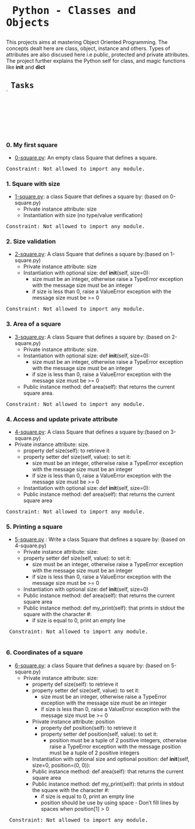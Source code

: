 # <pre> Python - Classes and Objects </pre>
This projects aims at mastering Object Oriented Programming. The concepts dealt here are class, object, instance and others. Types of attributes are also discused here i.e public, protected and private attributes. The project further explains the Python self for class, and magic functions like __init__ and __dict__
## <pre> Tasks   <img src="https://user-images.githubusercontent.com/107026397/209425131-1d190ca6-b53b-49a9-b00a-6d697c9e4473.svg" height=3% width=3%></pre>
### 0. My first square
* [0-square.py](https://github.com/Bezawork-pr/alx-higher_level_programming/blob/master/0x06-python-classes/0-square.py): An empty class Square that defines a square.
<pre>
Constraint: Not allowed to import any module.
</pre>
### 1. Square with size
* [1-square.py](https://github.com/Bezawork-pr/alx-higher_level_programming/blob/master/0x06-python-classes/1-square.py): a class Square that defines a square by: (based on 0-square.py)
  * Private instance attribute: size
  * Instantiation with size (no type/value verification)
<pre>
Constraint: Not allowed to import any module.
</pre>
### 2. Size validation
* [2-square.py](https://github.com/Bezawork-pr/alx-higher_level_programming/blob/master/0x06-python-classes/2-square.py): A class Square that defines a square by:(based on 1-square.py)
  * Private instance attribute: size
  * Instantiation with optional size: def __init__(self, size=0):
    * size must be an integer, otherwise raise a TypeError exception with the message size must be an integer
    * if size is less than 0, raise a ValueError exception with the message size must be >= 0 
<pre>
Constraint: Not allowed to import any module.
</pre>
### 3. Area of a square
* [3-square.py](https://github.com/Bezawork-pr/alx-higher_level_programming/blob/master/0x06-python-classes/3-square.py): A class Square that defines a square by:  (based on 2-square.py)
  * Private instance attribute: size.
  * Instantiation with optional size: def __init__(self, size=0):
    * size must be an integer, otherwise raise a TypeError exception with the message size must be an integer
    * if size is less than 0, raise a ValueError exception with the message size must be >= 0
  * Public instance method: def area(self): that returns the current square area.
<pre>
Constraint: Not allowed to import any module.
</pre>
### 4. Access and update private attribute
* [4-square.py](https://github.com/Bezawork-pr/alx-higher_level_programming/blob/master/0x06-python-classes/4-square.py):  A class Square that defines a square by:(based on 3-square.py)
* Private instance attribute: size.
  * property def size(self): to retrieve it
  * property setter def size(self, value): to set it:
    * size must be an integer, otherwise raise a TypeError exception with the message size must be an integer
    * if size is less than 0, raise a ValueError exception with the message size must be >= 0
  * Instantiation with optional size: def __init__(self, size=0):
  * Public instance method: def area(self): that returns the current square area
<pre>
Constraint: Not allowed to import any module.
</pre>

### 5. Printing a square
* [5-square.py](https://github.com/Bezawork-pr/alx-higher_level_programming/blob/master/0x06-python-classes/5-square.py) : Write a class Square that defines a square by: (based on 4-square.py)
  * Private instance attribute: size:
  * property setter def size(self, value): to set it:
    * size must be an integer, otherwise raise a TypeError exception with the message size must be an integer
    * if size is less than 0, raise a ValueError exception with the message size must be >= 0
  * Instantiation with optional size: def __init__(self, size=0)
  * Public instance method: def area(self): that returns the current square area
  * Public instance method: def my_print(self): that prints in stdout the square with the character #:
    * if size is equal to 0, print an empty line
 <pre>
 Constraint: Not allowed to import any module.
 </pre>
### 6. Coordinates of a square
* [6-square.py](https://github.com/Bezawork-pr/alx-higher_level_programming/blob/master/0x06-python-classes/6-square.py): a class Square that defines a square by: (based on 5-square.py)
  * Private instance attribute: size:
    * property def size(self): to retrieve it
    * property setter def size(self, value): to set it:
      * size must be an integer, otherwise raise a TypeError exception with the message size must be an integer
      * if size is less than 0, raise a ValueError exception with the message size must be >= 0
    * Private instance attribute: position
      * property def position(self): to retrieve it  
      * property setter def position(self, value): to set it:
        * position must be a tuple of 2 positive integers, otherwise raise a TypeError exception with the message position must be a tuple of 2 positive integers
    * Instantiation with optional size and optional position: def __init__(self, size=0, position=(0, 0)):
    * Public instance method: def area(self): that returns the current square area
    * Public instance method: def my_print(self): that prints in stdout the square with the character #:
      * if size is equal to 0, print an empty line
      * position should be use by using space - Don’t fill lines by spaces when position[1] > 0
 <pre> Constraint: Not allowed to import any module.</pre> 
 
